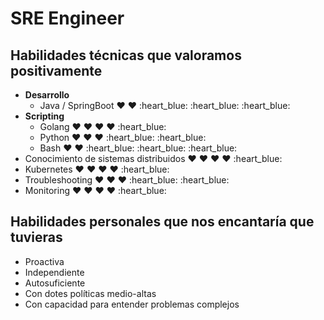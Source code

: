 
# SRE Engineer

## Habilidades técnicas que valoramos positivamente
- **Desarrollo**
    - Java / SpringBoot :heart: :heart: :heart_blue: :heart_blue: :heart_blue:
- **Scripting**
  - Golang  :heart: :heart: :heart: :heart: :heart_blue:
  - Python :heart: :heart: :heart: :heart_blue: :heart_blue:
  - Bash :heart: :heart: :heart_blue: :heart_blue: :heart_blue:
- Conocimiento de sistemas distribuidos :heart: :heart: :heart: :heart: :heart_blue:
- Kubernetes :heart: :heart: :heart: :heart: :heart_blue:
- Troubleshooting :heart: :heart: :heart: :heart_blue: :heart_blue:
- Monitoring :heart: :heart: :heart: :heart: :heart_blue:

## Habilidades personales que nos encantaría que tuvieras
- Proactiva
- Independiente
- Autosuficiente
- Con dotes políticas medio-altas
- Con capacidad para entender problemas complejos
